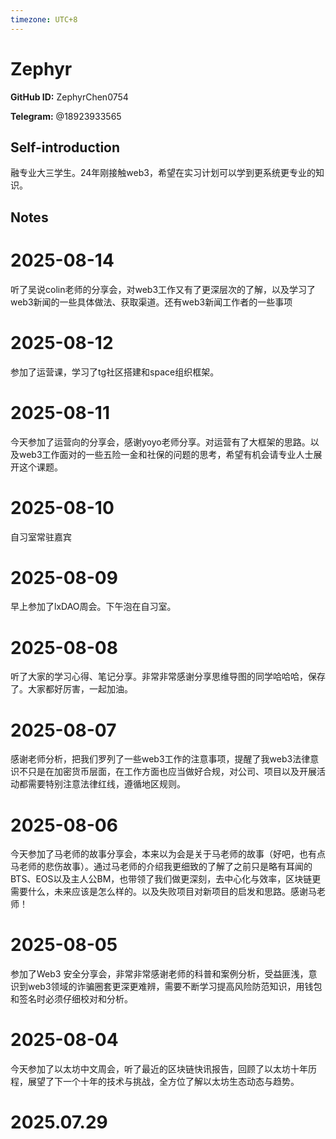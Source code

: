 ```yaml
---
timezone: UTC+8
---
```


# Zephyr

**GitHub ID:** ZephyrChen0754

**Telegram:** @18923933565

## Self-introduction

融专业大三学生。24年刚接触web3，希望在实习计划可以学到更系统更专业的知识。

## Notes

<!-- Content_START -->
# 2025-08-14

听了吴说colin老师的分享会，对web3工作又有了更深层次的了解，以及学习了web3新闻的一些具体做法、获取渠道。还有web3新闻工作者的一些事项

# 2025-08-12

参加了运营课，学习了tg社区搭建和space组织框架。

# 2025-08-11

今天参加了运营向的分享会，感谢yoyo老师分享。对运营有了大框架的思路。以及web3工作面对的一些五险一金和社保的问题的思考，希望有机会请专业人士展开这个课题。

# 2025-08-10

自习室常驻嘉宾

# 2025-08-09

早上参加了lxDAO周会。下午泡在自习室。

# 2025-08-08

听了大家的学习心得、笔记分享。非常非常感谢分享思维导图的同学哈哈哈，保存了。大家都好厉害，一起加油。

# 2025-08-07

感谢老师分析，把我们罗列了一些web3工作的注意事项，提醒了我web3法律意识不只是在加密货币层面，在工作方面也应当做好合规，对公司、项目以及开展活动都需要特别注意法律红线，遵循地区规则。

# 2025-08-06

今天参加了马老师的故事分享会，本来以为会是关于马老师的故事（好吧，也有点马老师的悲伤故事）。通过马老师的介绍我更细致的了解了之前只是略有耳闻的BTS、EOS以及主人公BM，也带领了我们做更深刻，去中心化与效率，区块链更需要什么，未来应该是怎么样的。以及失败项目对新项目的启发和思路。感谢马老师！

# 2025-08-05

参加了Web3 安全分享会，非常非常感谢老师的科普和案例分析，受益匪浅，意识到web3领域的诈骗圈套更深更难辨，需要不断学习提高风险防范知识，用钱包和签名时必须仔细校对和分析。

# 2025-08-04

今天参加了以太坊中文周会，听了最近的区块链快讯报告，回顾了以太坊十年历程，展望了下一个十年的技术与挑战，全方位了解以太坊生态动态与趋势。


# 2025.07.29


<!-- Content_END -->
